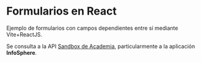 # Formularios en React

Ejemplo de formularios con campos dependientes entre sí mediante Vite+ReactJS.

Se consulta a la API [Sandbox de Academia](https://sandbox.academiadevelopers.com/), particularmente a la aplicación **InfoSphere**.